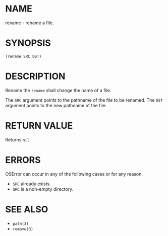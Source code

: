 # NAME
rename - rename a file.

# SYNOPSIS

    (rename SRC DST)

# DESCRIPTION
Rename the `rename` shall change the name of a file.

The `SRC` argument points to the pathname of the file to be renamed. The `DST` argument points to the new pathname of the file.

# RETURN VALUE
Returns `nil`.

# ERRORS
OSError can occur in any of the following cases or for any reason.

- `SRC` already exists.
- `SRC` is a non-empty directory.

# SEE ALSO
- `path(3)`
- `remove(3)`
